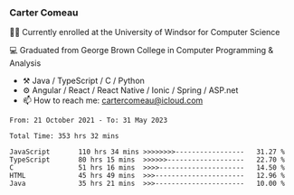 ### Carter Comeau

🙋‍♂️ Currently enrolled at the University of Windsor for Computer Science

💻 Graduated from George Brown College in Computer Programming & Analysis

- ⚒️ Java / TypeScript / C / Python
- ⚙️ Angular / React / React Native / Ionic / Spring / ASP.net
- 📫 How to reach me: cartercomeau@icloud.com

<!--START_SECTION:waka-->

```text
From: 21 October 2021 - To: 31 May 2023

Total Time: 353 hrs 32 mins

JavaScript       110 hrs 34 mins >>>>>>>>-----------------   31.27 %
TypeScript       80 hrs 15 mins  >>>>>>-------------------   22.70 %
C                51 hrs 16 mins  >>>>---------------------   14.50 %
HTML             45 hrs 49 mins  >>>----------------------   12.96 %
Java             35 hrs 21 mins  >>>----------------------   10.00 %
```

<!--END_SECTION:waka-->
